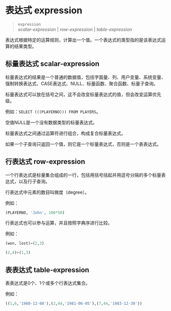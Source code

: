 # 表达式 expression

> `expression`  
*scalar-expression* | *row-expression* | *table-expression*

表达式根据特定的运算规则，计算出一个值。一个表达式的类型指的是该表达式运算的结果类型。

## 标量表达式 scalar-expression

标量表达式的结果是一个普通的数据值，包括字面量、列、用户变量、系统变量、强制转换表达式、CASE表达式、NULL、标量函数、聚合函数、标量子查询。

标量表达式可以放在括号之间，这不会改变标量表达式的值，但会改变运算优先级。

例如：`SELECT (((PLAYERNO))) FROM PLAYERS`。

空值NULL是一个没有数据类型的标量表达式。

标量表达式之间通过运算符进行组合，构成复合标量表达式。

如果一个子查询只返回一个值，则它是一个标量表达式，否则是一个表表达式。

## 行表达式 row-expression
一个行表达式是标量集合组成的一行，包括用括号括起并用逗号分隔的多个标量表达式，以及行子查询。

行表达式中元素的数目叫做度（degree）。

例如：
``` SQL
(PLAYERNO, 'John', 100*50)
```

行表达式也可以参与运算，并且按照字典序进行比较。

例如：
``` SQL
(won, lost)=(2,3)
```
``` SQL
(2,4)>(1,3)
```

## 表表达式 table-expression

表表达式是0个、1个或多个行表达式集合。

例如：
``` SQL
((1,6,'1980-12-08'),(2,44,'1981-06-05'),(7,44,'1983-12-30'))
```